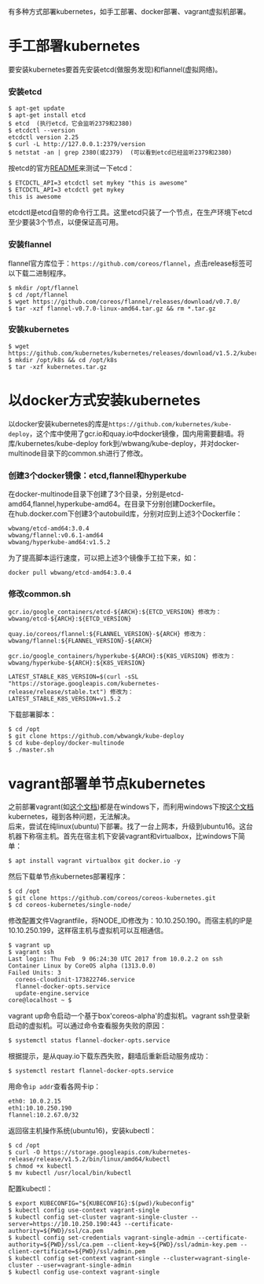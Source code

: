 有多种方式部署kubernetes，如手工部署、docker部署、vagrant虚拟机部署。
# 手工部署kubernetes
要安装kubernetes要首先安装etcd(做服务发现)和flannel(虚拟网络)。
### 安装etcd
```
$ apt-get update
$ apt-get install etcd
$ etcd  (执行etcd，它会监听2379和2380)
$ etcdctl --version
etcdctl version 2.25
$ curl -L http://127.0.0.1:2379/version
$ netstat -an | grep 2380(或2379)  (可以看到etcd已经监听2379和2380)
```
按etcd的官方[README](https://github.com/coreos/etcd)来测试一下etcd：
```
$ ETCDCTL_API=3 etcdctl set mykey "this is awesome"
$ ETCDCTL_API=3 etcdctl get mykey
this is awesome
```
etcdctl是etcd自带的命令行工具。这里etcd只装了一个节点，在生产环境下etcd至少要装3个节点，以便保证高可用。  

### 安装flannel
flannel官方库位于：```https://github.com/coreos/flannel```，点击release标签可以下载二进制程序。 
```
$ mkdir /opt/flannel
$ cd /opt/flannel
$ wget https://github.com/coreos/flannel/releases/download/v0.7.0/
$ tar -xzf flannel-v0.7.0-linux-amd64.tar.gz && rm *.tar.gz
```
### 安装kubernetes
```
$ wget https://github.com/kubernetes/kubernetes/releases/download/v1.5.2/kubernetes.tar.gz
$ mkdir /opt/k8s && cd /opt/k8s
$ tar -xzf kubernetes.tar.gz
```
# 以docker方式安装kubernetes
以docker安装kubernetes的库是```https://github.com/kubernetes/kube-deploy```，这个库中使用了gcr.io和quay.io中docker镜像，国内用需要翻墙。将库/kubernetes/kube-deploy fork到/wbwang/kube-deploy，并对docker-multinode目录下的common.sh进行了修改。  
### 创建3个docker镜像：etcd,flannel和hyperkube
在docker-multinode目录下创建了3个目录，分别是etcd-amd64,flannel,hyperkube-amd64。在目录下分别创建Dockerfile。  
在hub.docker.com下创建3个autobuild库，分别对应到上述3个Dockerfile：
```
wbwang/etcd-amd64:3.0.4
wbwang/flannel:v0.6.1-amd64
wbwang/hyperkube-amd64:v1.5.2
```
为了提高脚本运行速度，可以把上述3个镜像手工拉下来，如：
```
docker pull wbwang/etcd-amd64:3.0.4
```
### 修改common.sh
```
gcr.io/google_containers/etcd-${ARCH}:${ETCD_VERSION} 修改为：
wbwang/etcd-${ARCH}:${ETCD_VERSION} 
```
```
quay.io/coreos/flannel:${FLANNEL_VERSION}-${ARCH} 修改为：
wbwang/flannel:${FLANNEL_VERSION}-${ARCH}  
```
```
gcr.io/google_containers/hyperkube-${ARCH}:${K8S_VERSION} 修改为：
wbwang/hyperkube-${ARCH}:${K8S_VERSION}
```
```
LATEST_STABLE_K8S_VERSION=$(curl -sSL "https://storage.googleapis.com/kubernetes-release/release/stable.txt") 修改为：
LATEST_STABLE_K8S_VERSION=v1.5.2
```

下载部署脚本：
```
$ cd /opt
$ git clone https://github.com/wbwangk/kube-deploy
$ cd kube-deploy/docker-multinode
$ ./master.sh
```
# vagrant部署单节点kubernetes
之前部署vagrant(如[这个文档](https://github.com/wbwangk/wbwangk.github.io/wiki/virtualbox-vagrant-gitbash%E5%85%A5%E9%97%A8))都是在windows下，而利用windows下按[这个文档](https://coreos.com/kubernetes/docs/latest/kubernetes-on-vagrant-single.ubuntu)kubernetes，碰到各种问题，无法解决。  
后来，尝试在纯linux(ubuntu)下部署。找了一台上网本，升级到ubuntu16。这台机器下称宿主机。首先在宿主机下安装vagrant和virtualbox，比windows下简单：
```
$ apt install vagrant virtualbox git docker.io -y
```
然后下载单节点kubernetes部署程序：
```
$ cd /opt
$ git clone https://github.com/coreos/coreos-kubernetes.git
$ cd coreos-kubernetes/single-node/
```
修改配置文件Vagrantfile，将NODE_ID修改为：10.10.250.190。而宿主机的IP是10.10.250.199，这样宿主机与虚拟机可以互相通信。
```
$ vagrant up
$ vagrant ssh
Last login: Thu Feb  9 06:24:30 UTC 2017 from 10.0.2.2 on ssh
Container Linux by CoreOS alpha (1313.0.0)
Failed Units: 3
  coreos-cloudinit-173822746.service
  flannel-docker-opts.service
  update-engine.service
core@localhost ~ $
```
vagrant up命令启动一个基于box'coreos-alpha'的虚拟机。vagrant ssh登录新启动的虚拟机。可以通过命令查看服务失败的原因：
```
$ systemctl status flannel-docker-opts.service
```
根据提示，是从quay.io下载东西失败，翻墙后重新启动服务成功：
```
$ systemctl restart flannel-docker-opts.service
```
用命令```ip addr```查看各网卡ip：
```
eth0: 10.0.2.15
eth1:10.10.250.190
flannel:10.2.67.0/32
```
返回宿主机操作系统(ubuntu16)，安装kubectl：
```
$ cd /opt
$ curl -O https://storage.googleapis.com/kubernetes-release/release/v1.5.2/bin/linux/amd64/kubectl
$ chmod +x kubectl
$ mv kubectl /usr/local/bin/kubectl
```
配置kubectl：
```
$ export KUBECONFIG="${KUBECONFIG}:$(pwd)/kubeconfig"
$ kubectl config use-context vagrant-single
$ kubectl config set-cluster vagrant-single-cluster --server=https://10.10.250.190:443 --certificate-authority=${PWD}/ssl/ca.pem
$ kubectl config set-credentials vagrant-single-admin --certificate-authority=${PWD}/ssl/ca.pem --client-key=${PWD}/ssl/admin-key.pem --client-certificate=${PWD}/ssl/admin.pem
$ kubectl config set-context vagrant-single --cluster=vagrant-single-cluster --user=vagrant-single-admin
$ kubectl config use-context vagrant-single
```